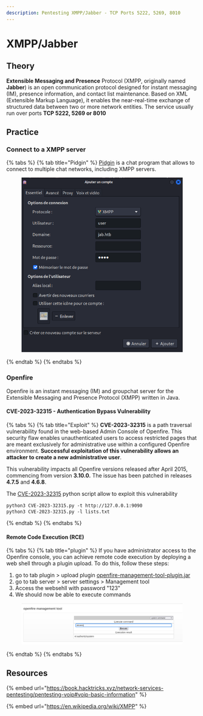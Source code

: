 ```yaml
---
description: Pentesting XMPP/Jabber - TCP Ports 5222, 5269, 8010
---
```


# XMPP/Jabber

## Theory

**Extensible Messaging and Presence** Protocol (XMPP, originally named **Jabber**) is an open communication protocol designed for instant messaging (IM), presence information, and contact list maintenance. Based on XML (Extensible Markup Language), it enables the near-real-time exchange of structured data between two or more network entities. The service usually run over ports **TCP 5222, 5269 or 8010**

## Practice

### Connect to a XMPP server

{% tabs %}
{% tab title="Pidgin" %}
[Pidgin](https://pidgin.im/install/) is a chat program that allows to connect to multiple chat networks, including XMPP servers.

<figure><img src="../../.gitbook/assets/image (15).png" alt="" width="453"><figcaption></figcaption></figure>
{% endtab %}
{% endtabs %}

### Openfire <a href="#firstheading" id="firstheading"></a>

Openfire is an instant messaging (IM) and groupchat server for the Extensible Messaging and Presence Protocol (XMPP) written in Java.

#### CVE-2023-32315 - Authentication Bypass Vulnerability

{% tabs %}
{% tab title="Exploit" %}
**CVE-2023-32315** is a path traversal vulnerability found in the web-based Admin Console of Openfire. This security flaw enables unauthenticated users to access restricted pages that are meant exclusively for administrative use within a configured Openfire environment. **Successful exploitation of this vulnerability allows an attacker to create a new administrative user**.

This vulnerability impacts all Openfire versions released after April 2015, commencing from version **3.10.0.** The issue has been patched in releases **4.7.5** and **4.6.8**.

The [CVE-2023-32315](https://github.com/miko550/CVE-2023-32315) python script allow to exploit this vulnerability

```
python3 CVE-2023-32315.py -t http://127.0.0.1:9090
python3 CVE-2023-32315.py -l lists.txt
```
{% endtab %}
{% endtabs %}

#### Remote Code Execution (RCE)

{% tabs %}
{% tab title="plugin" %}
If you have administrator access to the Openfire console, you can achieve remote code execution by deploying a web shell through a plugin upload. To do this, follow these steps:

1. go to tab plugin > upload plugin [openfire-management-tool-plugin.jar](https://github.com/miko550/CVE-2023-32315/raw/main/openfire-management-tool-plugin.jar)
2. go to tab server > server settings > Management tool
3. Access the websehll with password "123"
4. We should now be able to execute commands

<figure><img src="../../.gitbook/assets/image (16).png" alt=""><figcaption></figcaption></figure>
{% endtab %}
{% endtabs %}

## Resources

{% embed url="https://book.hacktricks.xyz/network-services-pentesting/pentesting-voip#voip-basic-information" %}

{% embed url="https://en.wikipedia.org/wiki/XMPP" %}
